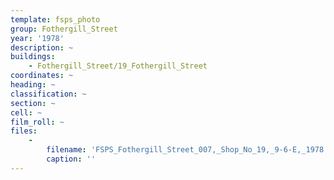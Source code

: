 ```yaml
---
template: fsps_photo
group: Fothergill_Street
year: '1978'
description: ~
buildings:
    - Fothergill_Street/19_Fothergill_Street
coordinates: ~
heading: ~
classification: ~
section: ~
cell: ~
film_roll: ~
files:
    -
        filename: 'FSPS_Fothergill_Street_007,_Shop_No_19,_9-6-E,_1978.png'
        caption: ''
---
```

